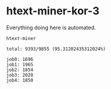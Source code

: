 # htext-miner-kor-3

Everything doing here is automated.

```
htext-miner

total: 9393/9855 (95.31202435312024%)

job0: 1696
job1: 1965
job2: 1854
job3: 2028
job4: 1850
```